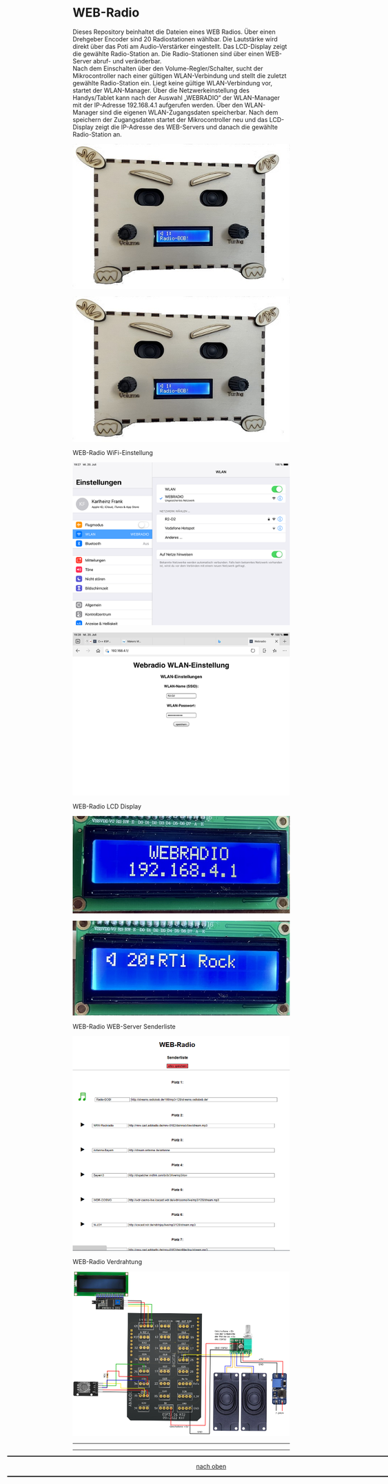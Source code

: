 <a name="oben"></a>

# WEB-Radio

Dieses Repository beinhaltet die Dateien eines WEB Radios. Über einen Drehgeber Encoder sind 20 Radiostationen wählbar. Die Lautstärke wird direkt über das Poti am Audio-Verstärker eingestellt. Das LCD-Display zeigt die gewählte Radio-Station an. Die Radio-Stationen sind über einen WEB-Server abruf- und veränderbar.<br>
Nach dem Einschalten über den Volume-Regler/Schalter, sucht der Mikrocontroller nach einer gültigen WLAN-Verbindung und stellt die zuletzt gewählte Radio-Station ein. Liegt keine gültige WLAN-Verbindung vor, startet der WLAN-Manager. Über die Netzwerkeinstellung des Handys/Tablet kann nach der Auswahl „WEBRADIO“ der WLAN-Manager mit der IP-Adresse 192.168.4.1 aufgerufen werden. Über den WLAN-Manager sind die eigenen WLAN-Zugangsdaten speicherbar. Nach dem speichern der Zugangsdaten startet der Mikrocontroller neu und das LCD-Display zeigt die IP-Adresse des WEB-Servers und danach die gewählte Radio-Station an.


![webradio1](/Pics/webradio.jpg)


![webradio1](/Pics/webradio.jpg)



WEB-Radio WiFi-Einstellung


![webradio2](/Pics/WEBRADIO_AP1.png)


![webradio2](/Pics/WEBRADIO_AP3.png)



WEB-Radio LCD Display


![webradio2](/Pics/webradio1.JPG)


![webradio2](/Pics/webradio2.JPG)



WEB-Radio WEB-Server Senderliste


![webradio2](/Pics/webradio-sender.png)



WEB-Radio Verdrahtung


![webradio2](/Verdrahtung/wr_schaltung.png)


---

<div style="position:absolute; left:2cm; ">   
<ol class="breadcrumb" style="border-top: 2px solid black;border-bottom:2px solid black; height: 45px; width: 900px;"> <p align="center"><a href="#oben">nach oben</a></p></ol>
</div>  

---




